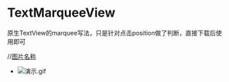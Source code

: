 # TextMarqueeView
原生TextView的marquee写法，只是针对点击position做了判断，直接下载后使用即可

//[图片名称](图片相对路径)
- ![演示.gif](演示.gif)
